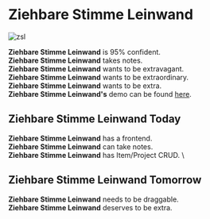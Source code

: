 # Ziehbare Stimme Leinwand

![zsl](https://i.imgur.com/MxQ9HrJ.gif)

**Ziehbare Stimme Leinwand** is 95% confident.\
**Ziehbare Stimme Leinwand** takes notes.\
**Ziehbare Stimme Leinwand** wants to be extravagant. \
**Ziehbare Stimme Leinwand** wants to be extraordinary.\
**Ziehbare Stimme Leinwand** wants to be extra.\
**Ziehbare Stimme Leinwand's** demo can be found [here](https://drive.google.com/open?id=1zGXHJ7kkJlfCKi5haHs9h148CdFBEWEK).

## Ziehbare Stimme Leinwand Today

**Ziehbare Stimme Leinwand** has a frontend. \
**Ziehbare Stimme Leinwand** can take notes.\
**Ziehbare Stimme Leinwand** has Item/Project CRUD. \

## Ziehbare Stimme Leinwand Tomorrow

**Ziehbare Stimme Leinwand** needs to be draggable. \
**Ziehbare Stimme Leinwand** deserves to be extra.
